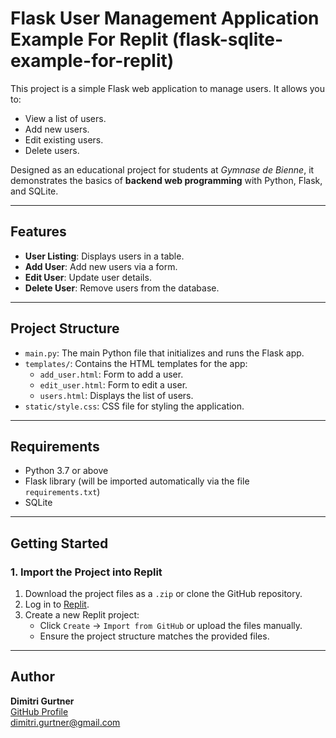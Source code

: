  # Flask User Management Application Example For Replit (flask-sqlite-example-for-replit)

This project is a simple Flask web application to manage users. It allows you to:
- View a list of users.
- Add new users.
- Edit existing users.
- Delete users.

Designed as an educational project for students at *Gymnase de Bienne*, it demonstrates the basics of **backend web programming** with Python, Flask, and SQLite.

---

## Features

- **User Listing**: Displays users in a table.
- **Add User**: Add new users via a form.
- **Edit User**: Update user details.
- **Delete User**: Remove users from the database.

---

## Project Structure

- `main.py`: The main Python file that initializes and runs the Flask app.
- `templates/`: Contains the HTML templates for the app:
  - `add_user.html`: Form to add a user.
  - `edit_user.html`: Form to edit a user.
  - `users.html`: Displays the list of users.
- `static/style.css`: CSS file for styling the application.

---

## Requirements

- Python 3.7 or above
- Flask library (will be imported automatically via the file `requirements.txt`)
- SQLite

---

## Getting Started

### **1. Import the Project into Replit**

1. Download the project files as a `.zip` or clone the GitHub repository.
2. Log in to [Replit](https://replit.com/).
3. Create a new Replit project:
   - Click `Create` -> `Import from GitHub` or upload the files manually.
   - Ensure the project structure matches the provided files.

---

## Author

**Dimitri Gurtner**  
[GitHub Profile](https://github.com/d-m-3)  
dimitri.gurtner@gmail.com
